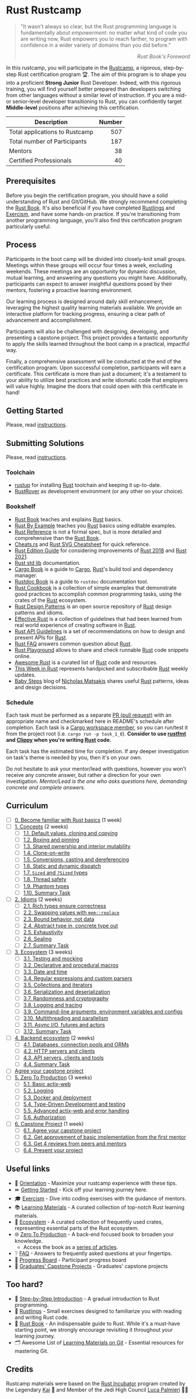 Rust Rustcamp
==============

> "It wasn't always so clear, but the Rust programming language is fundamentally about _empowerment_: no matter what kind of code you are writing now, Rust empowers you to reach farther, to program with confidence in a wider variety of domains than you did before."
_<div align="right">Rust Book's Foreword</div>_

In this rustcamp, you will participate in the [Rustcamp], a rigorous, step-by-step Rust certification program 🏆. The aim of this program is to shape you into a proficient **Strong Junior** Rust Developer. Indeed, with this rigorous training, you will find yourself better prepared than developers switching from other languages without a similar level of instruction. If you are a mid- or senior-level developer transitioning to Rust, you can confidently target **Middle-level** positions after achieving this certification.

| Description                     | Number |
|---------------------------------|-------:|
| Total applications to Rustcamp  |    507 |
| Total number of Participants    |    187 |
| Mentors    |    38 |
| Certified Professionals         |     40 |

## Prerequisites

Before you begin the certification program, you should have a solid understanding of Rust and Git/GitHub. We strongly recommend completing the [Rust Book]. It's also beneficial if you have completed [Rustlings] and [Exercism], and have some hands-on practice. If you're transitioning from another programming language, you'll also find this certification program particularly useful.

## Process

Participants in the boot camp will be divided into closely-knit small groups. Meetings within these groups will occur four times a week, excluding weekends. These meetings are an opportunity for dynamic discussion, mutual learning, and answering any questions you might have. Additionally, participants can expect to answer insightful questions posed by their mentors, fostering a proactive learning environment.

Our learning process is designed around daily skill enhancement, leveraging the highest quality learning materials available. We provide an interactive platform for tracking progress, ensuring a clear path of advancement and accomplishment.

Participants will also be challenged with designing, developing, and presenting a capstone project. This project provides a fantastic opportunity to apply the skills learned throughout the boot camp in a practical, impactful way.

Finally, a comprehensive assessment will be conducted at the end of the certification program. Upon successful completion, participants will earn a certificate. This certificate is more than just a document; it's a testament to your ability to utilize best practices and write idiomatic code that employers will value highly. Imagine the doors that could open with this certificate in hand!

## Getting Started

Please, read [instructions][Getting Started].

## Submitting Solutions

Please, read [instructions][Submitting Solutions].

### Toolchain

- [rustup] for installing [Rust] toolchain and keeping it up-to-date.
- [RustRover] as development environment (or any other on your choice).

### Bookshelf

- [Rust Book] teaches and explains [Rust] basics.
- [Rust By Example] teaches you [Rust] basics using editable examples.
- [Rust Reference] is not a formal spec, but is more detailed and comprehensive than the [Rust Book].
- [Cheats.rs] and [Rust SVG Cheatsheet] for quick reference.
- [Rust Edition Guide] for considering improvements of [Rust 2018] and [Rust 2021].
- [Rust std lib] documentation.
- [Cargo Book] is a guide to [Cargo], [Rust]'s build tool and dependency manager.
- [Rustdoc Book] is a guide to `rustdoc` documentation tool.
- [Rust Cookbook] is a collection of simple examples that demonstrate good practices to accomplish common programming tasks, using the crates of the [Rust] ecosystem.
- [Rust Design Patterns] is an open source repository of [Rust] design patterns and idioms.
- [Effective Rust] is a collection of guidelines that had been learned from real world experience of creating software in [Rust].
- [Rust API Guidelines] is a set of recommendations on how to design and present APIs for [Rust].
- [Rust FAQ] answers common question about [Rust].
- [Rust Playground] allows to share and check runnable [Rust] code snippets online.
- [Awesome Rust] is a curated list of [Rust] code and resources.
- [This Week in Rust] represents handpicked and subscribable [Rust] weekly updates.
- [Baby Steps] blog of [Nicholas Matsakis](https://github.com/nikomatsakis) shares useful [Rust] patterns, ideas and design decisions.

### Schedule

Each task must be performed as a separate [PR (pull request)][PR] with an appropriate name and checkmarked here in README's schedule after completion. Each task is a [Cargo workspace member][13], so you can run/test it from the project root (i.e. `cargo run -p task_1_8`). **Consider to use [rustfmt] and [Clippy] when you're writing [Rust] code.**

Each task has the estimated time for completion. If any deeper investigation on task's theme is needed by you, then it's on your own.

Do not hesitate to ask your mentor/lead with questions, however you won't receive any concrete answer, but rather a direction for your own investigation. _Mentor/Lead is the one who asks questions here, demanding concrete and complete answers._

## Curriculum

- [ ] [0. Become familiar with Rust basics][Task 0] (1 week)
- [ ] [1. Concepts][Task 1] (2 weeks)
  - [ ] [1.1. Default values, cloning and copying][Task 1.1]
  - [ ] [1.2. Boxing and pinning][Task 1.2]
  - [ ] [1.3. Shared ownership and interior mutability][Task 1.3]
  - [ ] [1.4. Clone-on-write][Task 1.4]
  - [ ] [1.5. Conversions, casting and dereferencing][Task 1.5]
  - [ ] [1.6. Static and dynamic dispatch][Task 1.6]
  - [ ] [1.7. `Sized` and `?Sized` types][Task 1.7]
  - [ ] [1.8. Thread safety][Task 1.8]
  - [ ] [1.9. Phantom types][Task 1.9]
  - [ ] [1.10. Summary Task][Task 1 Summary Task]
- [ ] [2. Idioms][Task 2] (2 weeks)
  - [ ] [2.1. Rich types ensure correctness][Task 2.1]
  - [ ] [2.2. Swapping values with `mem::replace`][Task 2.2]
  - [ ] [2.3. Bound behavior, not data][Task 2.3]
  - [ ] [2.4. Abstract type in, concrete type out][Task 2.4]
  - [ ] [2.5. Exhaustivity][Task 2.5]
  - [ ] [2.6. Sealing][Task 2.6]
  - [ ] [2.7. Summary Task][Task 2 Summary Task]
- [ ] [3. Ecosystem][Task 3] (3 weeks)
  - [ ] [3.1. Testing and mocking][Task 3.1]
  - [ ] [3.2. Declarative and procedural macros][Task 3.2]
  - [ ] [3.3. Date and time][Task 3.3]
  - [ ] [3.4. Regular expressions and custom parsers][Task 3.4]
  - [ ] [3.5. Collections and iterators][Task 3.5]
  - [ ] [3.6. Serialization and deserialization][Task 3.6]
  - [ ] [3.7. Randomness and cryptography][Task 3.7]
  - [ ] [3.8. Logging and tracing][Task 3.8]
  - [ ] [3.9. Command-line arguments, environment variables and configs][Task 3.9]
  - [ ] [3.10. Multithreading and parallelism][Task 3.10]
  - [ ] [3.11. Async I/O, futures and actors][Task 3.11]
  - [ ] [3.12. Summary Task][Task 3 Summary Task]
- [ ] [4. Backend ecosystem][Task 4] (2 weeks)
  - [ ] [4.1. Databases, connection pools and ORMs][Task 4.1]
  - [ ] [4.2. HTTP servers and clients][Task 4.2]
  - [ ] [4.3. API servers, clients and tools][Task 4.3]
  - [ ] [4.4. Summary Task][Task 4 Summary Task]
- [ ] [Agree your capstone project][Task 6.1]
- [ ] [5. Zero To Production][Task 5] (3 weeks)
  - [ ] [5.1. Basic actix-web][Task 5.1]
  - [ ] [5.2. Logging][Task 5.2]
  - [ ] [5.3. Docker and deployment][Task 5.3]
  - [ ] [5.4. Type-Driven Development and testing][Task 5.4]
  - [ ] [5.5. Advanced actix-web and error handling][Task 5.5]
  - [ ] [5.6. Authorization][Task 5.6]
- [ ] [6. Capstone Project][Task 6] (1 week)
  - [ ] [6.1. Agree your capstone project][Task 6.1]
  - [ ] [6.2. Get approvement of basic implementation from the first mentor][Task 6.2]
  - [ ] [6.3. Get 4 reviews from peers and mentors][Task 6.3]
  - [ ] [6.4. Present your project][Task 6.4]

## Useful links

- 🧭 [Orientation] - Maximize your rustcamp experience with these tips.
- ⏩ [Getting Started][Getting Started] - Kick off your learning journey here.
- 🎓 [Exercism] - Dive into coding exercises with the guidance of mentors.
- 📚 [Learning Materials][Learning Materials] - A curated collection of top-notch Rust learning materials.
- 🔧 [Ecosystem][Ecosystem] - A curated collection of frequently used crates, representing essential parts of the Rust ecosystem.
- 🌐 [Zero To Production] - A back-end focused book to broaden your knowledge.
  - Access the book as a [series of articles][Zero To Production as a series of articles].
- ❔ [FAQ] - Answers to frequently asked questions at your fingertips.
- 🔄 [Progress Board] - Participant progress board
- 🚀 [Graduates' Capstone Projects] - Graduates' сapstone projects
  
## Too hard?

- 👣 [Step-by-Step Introduction] - A gradual introduction to Rust programming.
- 🐣 [Rustlings] - Small exercises designed to familiarize you with reading and writing Rust code.
- 📘 [Rust Book] - An indispensable guide to Rust. While it's a must-have starting point, we strongly encourage revisiting it throughout your learning journey.
- 🗂️ Awesome List of [Learning Materials on Git] - Essential resources for mastering Git.

## Credits

Rustcamp materials were based on the [Rust Incubator](https://github.com/instrumentisto/rust-incubator) program created by the Legendary [Kai](https://github.com/tyranron) 💜 and Member of the Jedi High Council [Luca Palmieri](https://github.com/LukeMathWalker) 🧙‍♂️

[Task 0]: 0_vocabulary
[Task 1]: 1_concepts
[Task 1.1]: 1_concepts/1_1_default_clone_copy
[Task 1.2]: 1_concepts/1_2_box_pin
[Task 1.3]: 1_concepts/1_3_rc_cell
[Task 1.4]: 1_concepts/1_4_cow
[Task 1.5]: 1_concepts/1_5_convert_cast_deref
[Task 1.6]: 1_concepts/1_6_dispatch
[Task 1.7]: 1_concepts/1_7_sized
[Task 1.8]: 1_concepts/1_8_thread_safety
[Task 1.9]: 1_concepts/1_9_phantom
[Task 1 Summary Task]: 1_concepts/README.md#task
[Task 2]: 2_idioms
[Task 2.1]: 2_idioms/2_1_type_safety
[Task 2.2]: 2_idioms/2_2_mem_replace
[Task 2.3]: 2_idioms/2_3_bound_impl
[Task 2.4]: 2_idioms/2_4_generic_in_type_out
[Task 2.5]: 2_idioms/2_5_exhaustivity
[Task 2.6]: 2_idioms/2_6_sealing
[Task 2 Summary Task]: 2_idioms/README.md#task
[Task 3]: 3_ecosystem
[Task 3.1]: 3_ecosystem/3_1_testing
[Task 3.2]: 3_ecosystem/3_2_macro
[Task 3.3]: 3_ecosystem/3_3_date_time
[Task 3.4]: 3_ecosystem/3_4_regex_parsing
[Task 3.5]: 3_ecosystem/3_5_collections
[Task 3.6]: 3_ecosystem/3_6_serde
[Task 3.7]: 3_ecosystem/3_7_rand_crypto
[Task 3.8]: 3_ecosystem/3_8_log
[Task 3.9]: 3_ecosystem/3_9_cmd_env_conf
[Task 3.10]: 3_ecosystem/3_10_threads
[Task 3.11]: 3_ecosystem/3_11_async
[Task 3 Summary Task]: 3_ecosystem/README.md#task
[Task 4]: 4_backend
[Task 4.1]: 4_backend/4_1_db
[Task 4.2]: 4_backend/4_2_http
[Task 4.3]: 4_backend/4_3_api
[Task 4 Summary Task]: 4_backend/README.md#task
[Task 5]: 5_zero2prod
[Task 5.1]: 5_zero2prod/3_chapter
[Task 5.2]: 5_zero2prod/4_chapter
[Task 5.3]: 5_zero2prod/5_chapter
[Task 5.4]: 5_zero2prod/6_chapter
[Task 5.5]: 5_zero2prod/7_chapter
[Task 5.6]: 5_zero2prod/10_chapter
[Task 6]: 6_project
[Task 6.1]: 6_project/README.md#task-61-agree-on-your-capstone-project
[Task 6.2]: 6_project/README.md#task-62-get-approvement-of-basic-implementation-from-the-first-mentor
[Task 6.3]: 6_project/README.md#task-63-get-4-reviews-from-peers-and-mentors
[Task 6.4]: 6_project/README.md#task-64-present-your-project

[Awesome Rust]: https://github.com/rust-unofficial/awesome-rust
[Baby Steps]: http://smallcultfollowing.com/babysteps
[Cargo]: https://github.com/rust-lang/cargo
[Cargo Book]: https://doc.rust-lang.org/cargo
[Cheats.rs]: https://cheats.rs
[RustRover]: https://www.jetbrains.com/rust/
[Effective Rust]: https://www.lurklurk.org/effective-rust
[GitHub repository]: https://help.github.com/articles/github-glossary/#repository
[PR]: https://help.github.com/articles/github-glossary/#pull-request
[workspace]: https://doc.rust-lang.org/book/ch14-03-cargo-workspaces.html
[Rust]: https://www.rust-lang.org
[Rust 2018]: https://doc.rust-lang.org/edition-guide/rust-2018/index.html
[Rust 2021]: https://doc.rust-lang.org/edition-guide/rust-2021/index.html
[Rust API Guidelines]: https://rust-lang.github.io/api-guidelines
[Rust By Example]: https://doc.rust-lang.org/rust-by-example
[Rust Cookbook]: https://rust-lang-nursery.github.io/rust-cookbook
[Rust Design Patterns]: https://rust-unofficial.github.io/patterns
[Rust Edition Guide]: https://doc.rust-lang.org/edition-guide
[Rust FAQ]: https://prev.rust-lang.org/faq.html
[Rust Playground]: https://play.rust-lang.org
[Rust Reference]: https://doc.rust-lang.org/reference
[Rust std lib]: https://doc.rust-lang.org/std
[Rust SVG Cheatsheet]: https://www.breakdown-notes.com/make/load/rust_cs_canvas/true
[Rustdoc Book]: https://doc.rust-lang.org/rustdoc
[Clippy]: https://github.com/rust-lang/rust-clippy
[rustfmt]: https://github.com/rust-lang/rustfmt
[Rustcamp ]: https://github.com/rust-lang-ua/rustcamp
[Fork As Template]: https://help.github.com/en/articles/creating-a-repository-from-a-template
[rustup]: https://rustup.rs
[This Week in Rust]: https://this-week-in-rust.org
[bot]: https://github.com/1tbot
[how to fork - step by step]: ./how_to_fork.md

[Orientation]: ./orientation.md
[Getting Started]: ./orientation.md#getting-started
[Submitting Solutions]: ./orientation.md#submitting-solutions
[Exercism]: https://exercism.org/tracks/rust
[Rust Quiz]: https://github.com/dtolnay/rust-quiz
[Learning Materials]: https://github.com/rust-lang-ua/learn_rust_together/blob/master/learn.md
[Ecosystem]: https://github.com/rust-lang-ua/learn_rust_together/blob/master/toolbox_general.md
[Zero To Production]: https://www.zero2prod.com/index.html?country=Ukraine&discount_code=EEU60
[Zero To Production as a series of articles]: ./backend_book.md
[FAQ]: ./faq.md
[Step-by-Step Introduction]: https://github.com/rust-lang-ua/learn_rust_together/blob/master/introduction.md
[Rustlings]: https://github.com/rust-lang/rustlings
[Learning Materials on Git]: https://github.com/Learn-Together-Pro/Git
[Rust Book]: https://doc.rust-lang.org/book
[Progress Board]: https://github.com/rust-lang-ua/rustcamp_progress/blob/master/README.md
[Graduates' Capstone Projects]: https://github.com/rust-lang-ua/rustcamp_projects

[13]: https://doc.rust-lang.org/book/ch14-03-cargo-workspaces.html

